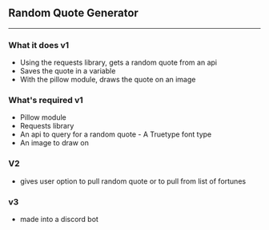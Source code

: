 ## Random Quote Generator 
---
### What it does v1
- Using the requests library, gets a random quote from an api
- Saves the quote in a variable
- With the pillow module, draws the quote on an image


### What's required v1
- Pillow module
- Requests library
- An api to query for a random quote - A Truetype font type 
- An image to draw on



### V2 
- gives user option to pull random quote or to pull from list of fortunes


### v3
- made into a discord bot